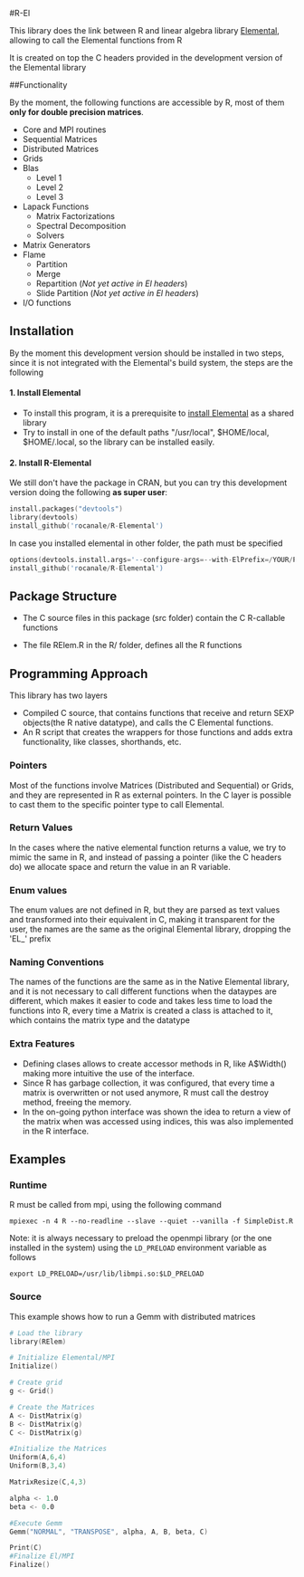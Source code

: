 #R-El

This library does the link between R and linear algebra library
[Elemental](http://www.libelemental.org), allowing to call the Elemental
functions from R

It is created on top the C headers provided in the development version of
the Elemental library

##Functionality

By the moment, the following functions are accessible by R, most of them **only
for double precision matrices**.

* Core and MPI routines
* Sequential Matrices
* Distributed Matrices
* Grids
* Blas
    * Level 1
    * Level 2
    * Level 3
* Lapack Functions
    * Matrix Factorizations
    * Spectral Decomposition
    * Solvers
* Matrix Generators
* Flame
    * Partition
    * Merge
    * Repartition (_Not yet active in El headers_)
    * Slide Partition (_Not yet active in El headers_)
* I/O functions
  


## Installation

By the moment this development version should be installed in two steps, since it is not integrated with the Elemental's build system, the steps are the following 

#### 1. Install Elemental
-  To install this program, it is a prerequisite to [install Elemental](http://libelemental.org/documentation/dev/build.html) as a shared library
-  Try to install in one of the default paths "/usr/local", $HOME/local, $HOME/.local, so the library can be installed easily.

#### 2. Install R-Elemental

We still don't have the package in CRAN, but you can try this development version doing the following **as super user**:

```s
install.packages("devtools")
library(devtools)
install_github('rocanale/R-Elemental')
```

In case you installed elemental in other folder, the path must be specified
```s
options(devtools.install.args='--configure-args=--with-ElPrefix=/YOUR/PREFIX')
install_github('rocanale/R-Elemental')
```

## Package Structure

*  The C source files in this package (src folder) contain the C R-callable functions

*  The file RElem.R in the R/ folder, defines all the R functions

## Programming Approach

This library has two layers

  * Compiled C source, that contains functions that receive and return SEXP objects(the R native datatype), and calls the C Elemental functions.
  * An R script that creates the wrappers for those functions and adds extra functionality, like classes, shorthands, etc.

### Pointers

Most of the functions involve Matrices (Distributed and Sequential) or Grids, and they are represented in R as external pointers. In the C layer is possible to cast them to the specific pointer type to call Elemental.

### Return Values

In the cases where the native elemental function returns a value, we try to mimic the same in R, and instead of passing a pointer (like the C headers do) we allocate space and return the value in an R variable.

### Enum values

The enum values are not defined in R, but they are parsed as text values and transformed into their equivalent in C, making it transparent for the user, the names are the same as the original Elemental library, dropping the 'EL_' prefix

### Naming Conventions

The names of the functions are the same as in the Native Elemental library, and it is not necessary to call different functions when the dataypes are different, which makes it easier to code and takes less time to load the functions into R, every time a Matrix is created a class is attached to it, which contains the matrix type and the datatype

### Extra Features

  * Defining clases allows to create accessor methods in R, like A$Width() making more intuitive the use of the interface.
  * Since R has garbage collection, it was configured, that every time a matrix is overwritten or not used anymore, R must call the destroy method, freeing the memory.
  * In the on-going python interface was shown the idea to return a view of the matrix when was accessed using indices, this was also implemented in the R interface.

## Examples

### Runtime

R must be called from mpi, using the following command

`mpiexec -n 4 R --no-readline --slave --quiet --vanilla -f SimpleDist.R`

Note: it is always necessary to preload the openmpi library (or the one installed in the system) using the `LD_PRELOAD` environment variable as follows

`export LD_PRELOAD=/usr/lib/libmpi.so:$LD_PRELOAD`

### Source

This example shows how to run a Gemm with distributed matrices

```s
# Load the library
library(RElem)

# Initialize Elemental/MPI
Initialize()

# Create grid
g <- Grid()

# Create the Matrices
A <- DistMatrix(g)
B <- DistMatrix(g)
C <- DistMatrix(g)

#Initialize the Matrices
Uniform(A,6,4)
Uniform(B,3,4)

MatrixResize(C,4,3)

alpha <- 1.0
beta <- 0.0

#Execute Gemm
Gemm("NORMAL", "TRANSPOSE", alpha, A, B, beta, C)

Print(C)
#Finalize El/MPI
Finalize()
```